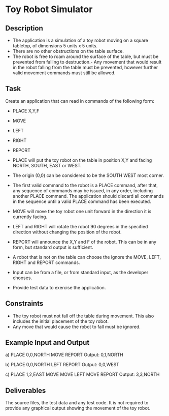 # Toy Robot Simulator

## Description

- The application is a simulation of a toy robot moving on a square tabletop, of dimensions 5 units x 5 units.
- There are no other obstructions on the table surface.
- The robot is free to roam around the surface of the table, but must be prevented from falling to destruction.- Any movement that would result in the robot falling from the table must be prevented, however further valid movement commands must still be allowed.

## Task

Create an application that can read in commands of the following form:

- PLACE X,Y,F
- MOVE
- LEFT
- RIGHT
- REPORT

- PLACE will put the toy robot on the table in position X,Y and facing NORTH, SOUTH, EAST or WEST. 
- The origin (0,0) can be considered to be the SOUTH WEST most corner.
- The first valid command to the robot is a PLACE command, after that, any sequence of commands may be issued, in any order, including another PLACE command. The application should discard all commands in the sequence until a valid PLACE command has been executed.
- MOVE will move the toy robot one unit forward in the direction it is currently facing.
- LEFT and RIGHT will rotate the robot 90 degrees in the specified direction without changing the position of the robot.
- REPORT will announce the X,Y and F of the robot. This can be in any form, but standard output is sufficient.

- A robot that is not on the table can choose the ignore the MOVE, LEFT, RIGHT and REPORT commands.
- Input can be from a file, or from standard input, as the developer chooses.
- Provide test data to exercise the application.

## Constraints

- The toy robot must not fall off the table during movement. This also includes the initial placement of the toy robot. 
- Any move that would cause the robot to fall must be ignored.

## Example Input and Output

a)
PLACE 0,0,NORTH
MOVE
REPORT
Output: 0,1,NORTH

b)
PLACE 0,0,NORTH
LEFT
REPORT
Output: 0,0,WEST

c)
PLACE 1,2,EAST
MOVE
MOVE
LEFT
MOVE
REPORT
Output: 3,3,NORTH

## Deliverables

The source files, the test data and any test code.
It is not required to provide any graphical output showing the movement of the toy robot. 